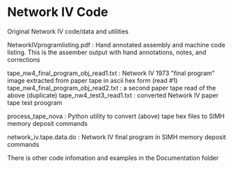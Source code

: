 Network IV Code
===============

Original Network IV code/data and utilities

NetworkIVprogramlisting.pdf  : Hand annotated assembly and machine code listing. This is the assember output with hand annotations, notes, and corrections

tape_nw4_final_program_obj_read1.txt : Network IV 1973 "final program" image extracted from paper tape in ascii hex form (read #1)
tape_nw4_final_program_obj_read2.txt : a second paper tape read of the above (duplicate)
tape_nw4_test3_read1.txt : converted Network IV paper tape test proogram

process_tape_nova : Python utility to convert (above) tape hex files to SIMH memory deposit commands

network_iv.tape.data.do : Network IV final program in SIMH memory deposit commands

There is other code infomation and examples in the Documentation folder
